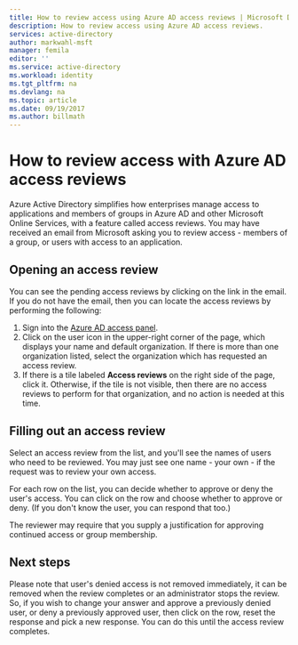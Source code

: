 ```yaml
---
title: How to review access using Azure AD access reviews | Microsoft Docs
description: How to review access using Azure AD access reviews.
services: active-directory
author: markwahl-msft
manager: femila
editor: ''
ms.service: active-directory
ms.workload: identity
ms.tgt_pltfrm: na
ms.devlang: na
ms.topic: article
ms.date: 09/19/2017
ms.author: billmath
---
```


# How to review access with Azure AD access reviews

Azure Active Directory simplifies how enterprises manage access to applications and members of groups in Azure AD and other Microsoft Online Services, with a feature called access reviews.  You may have received an email from Microsoft asking you to review access - members of a group, or users with access to an application. 

## Opening an access review

You can see the pending access reviews by clicking on the link in the email.  If you do not have the email, then you can locate the access reviews by performing the following:

1. Sign into the [Azure AD access panel](https://myapps.microsoft.com).
2. Click on the user icon in the upper-right corner of the page, which displays your name and default organization. If there is more than one organization listed, select the organization which has requested an access review.
3. If there is a tile labeled **Access reviews** on the right side of the page, click it. Otherwise, if the tile is not visible, then there are no access reviews to perform for that organization, and no action is needed at this time.

## Filling out an access review

Select an access review from the list, and you'll see the names of users who need to be reviewed.  You may just see one name - your own - if the request was to review your own access.

For each row on the list, you can decide whether to approve or deny the user's access. You can click on the row and choose whether to approve or deny. (If you don't know the user, you can respond that too.)

The reviewer may require that you supply a justification for approving continued access or group membership.

## Next steps

Please note that user's denied access is not removed immediately, it can be removed when the review completes or an administrator stops the review. So, if you wish to change your answer and approve a previously denied user, or deny a previously approved user,  then click on the row, reset the response and pick a new response.  You can do this until the access review completes.



